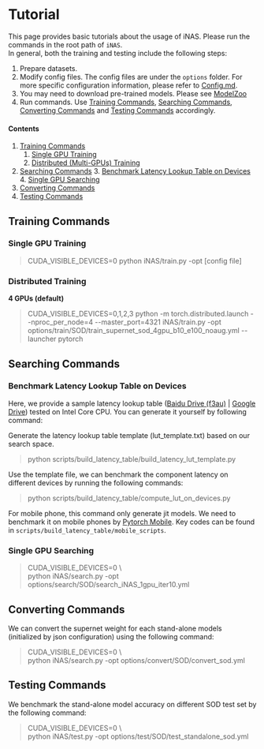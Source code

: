 # Tutorial

This page provides basic tutorials about the usage of iNAS. Please run the commands in the root path of `iNAS`. <br>
In general, both the training and testing include the following steps:

1. Prepare datasets.
2. Modify config files. The config files are under the `options` folder. For more specific configuration information, please refer to [Config.md](Config.md).
3. You may need to download pre-trained models. Please see [ModelZoo](ModelZoo.md)
4. Run commands. Use [Training Commands](#Training-Commands), [Searching Commands](#Searching-Commands), [Converting Commands](#Converting-Commands) and [Testing Commands](#Testing-Commands) accordingly.

#### Contents

1. [Training Commands](#Training-Commands)
    1. [Single GPU Training](#Single-GPU-Training)
    2. [Distributed (Multi-GPUs) Training](#Distributed-Training)
2. [Searching Commands](#Searching-Commands)
    3. [Benchmark Latency Lookup Table on Devices](#Benchmark-Latency-Lookup-Table-on-Devices)
    4. [Single GPU Searching](#Single-GPU-Searching)
3. [Converting Commands](#Converting-Commands)
4. [Testing Commands](#Testing-Commands)


## Training Commands

### Single GPU Training


> CUDA_VISIBLE_DEVICES=0 python iNAS/train.py -opt [config file]

### Distributed Training

**4 GPUs (default)**

> CUDA_VISIBLE_DEVICES=0,1,2,3
> python -m torch.distributed.launch --nproc_per_node=4 --master_port=4321 iNAS/train.py -opt options/train/SOD/train_supernet_sod_4gpu_b10_e100_noaug.yml --launcher pytorch

## Searching Commands

### Benchmark Latency Lookup Table on Devices

Here, we provide a sample latency lookup table ([Baidu Drive (f3au)](https://pan.baidu.com/s/1SQ-oHt2Kxp1gXxFaChQ9EA) | [Google Drive](https://drive.google.com/drive/folders/1epKOruGhfyfU2ECZniTa2o8VlKPoMl3q?usp=sharing)) tested on Intel Core CPU. You can generate it yourself by following command:

Generate the latency lookup table template (lut_template.txt) based on our search space.
> python scripts/build_latency_table/build_latency_lut_template.py

Use the template file, we can benchmark the component latency on different devices by running the following commands:

> python scripts/build_latency_table/compute_lut_on_devices.py

For mobile phone, this command only generate jit models. We need to benchmark it on mobile phones by [Pytorch Mobile](https://pytorch.org/mobile/home/). Key codes can be found in `scripts/build_latency_table/mobile_scripts`.

### Single GPU Searching

> CUDA_VISIBLE_DEVICES=0 \\\
> python iNAS/search.py -opt options/search/SOD/search_iNAS_1gpu_iter10.yml

## Converting Commands

We can convert the supernet weight for each stand-alone models (initialized by json configuration) using the following command:

> CUDA_VISIBLE_DEVICES=0 \\\
> python iNAS/search.py -opt options/convert/SOD/convert_sod.yml

## Testing Commands

We benchmark the stand-alone model accuracy on different SOD test set by the following command:

> CUDA_VISIBLE_DEVICES=0 \\\
> python iNAS/test.py -opt options/test/SOD/test_standalone_sod.yml
